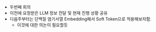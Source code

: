 - 두번째 회의
- 이전에 요청받은 LLM 정보 전달 및 현재 진행 상황 공유
- 다음주부터는 단백질 염기서열 Embedding해서 Soft Token으로 적용해보자함.
    - 이것에 대한 의논이 필요할듯